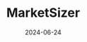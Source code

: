 ---  
layout: startup_page  
title: "MarketSizer"  
id: "marketsizer.io"  
permalink: "/marketsizermarketsizer.io06242024/"  
website: "https://www.marketsizer.io/"  
funding_round: "Pre-Seed"  
funding_amount: "€1M"  
investors: "Delta Partners, Enterprise Ireland, angel investors"  
about: "MarketSizer is an Irish market intelligence platform providing SaaS companies with instant access to precise and actionable insights. It aggregates millions of data points to deliver real-time intelligence, helping businesses identify high-probability targets and optimize sales and marketing efforts."  
markets: "SaaS, Market Intelligence, FinTech, Business/Productivity Software, Financial Software, Other Financial Services"  
hq: "Dublin, Ireland"  
founded_year: "2023"  
linkedin: "https://www.linkedin.com/company/data-driven-decisions-marketsizer"  
twitter: "https://twitter.com/tamcalc"  
instagram: ""  
facebook: ""  
crunchbase: "https://www.crunchbase.com/organization/tamcalc-get-funding-ready?utm_source=linkedin&utm_medium=referral&utm_campaign=linkedin_companies&utm_content=profile_cta_anon&trk=funding_crunchbase"  
pitchbook: "https://pitchbook.com/profiles/company/571738-69"  

date_display: "24-Jun-2024"  
date: "2024-06-24"

# SEO Optimization  
meta_title: "MarketSizer - Pre-Seed Funding (€1M)"  
meta_description: "MarketSizer, MarketSizer is an Irish market intelligence platform providing SaaS companies with instant access to precise and actionable insights. It aggregates mi..."  
meta_keywords: "MarketSizer, SaaS, Market Intelligence, FinTech, Business/Productivity Software, Financial Software, Other Financial Services, Pre-Seed funding"  
canonical_url: "https://startup.projectstartups.com/marketsizermarketsizer.io06242024/"  
---